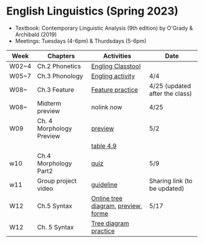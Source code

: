# English Linguistics (Spring 2023)

+ Textbook: Contemporary Linguistic Analysis (9th edition) by O'Grady & Archibald (2019)
+ Meetings: Tuesdays (4-6pm) & Thurdsdays (5-6pm)




|Week|Chapters|Activities|Date|
|---|---|---|---|
|W02~4|Ch.2 Phonetics | [Engling Classtool](https://github.com/MK316/Spring2023/blob/main/Engling_tools.ipynb)||
|W05~7|Ch.3 Phonology | [Engling activity](https://github.com/MK316/Spring2023/blob/main/Engling/Engling_overview.ipynb)|4/4|
|W08~ |Ch.3 Feature | [Feature practice](https://github.com/MK316/Spring2023/blob/main/Feature_Practice_Game.ipynb)| 4/25 (updated after the class)|
|W08~ | Midterm preview| nolink now | 4/25|
|W09| Ch. 4 Morphology Preview | [preview](https://github.com/MK316/Spring2023/blob/main/Engling/Engling_Ch4_part1_preview.ipynb)| 5/2|
| | | [table 4.9](https://github.com/MK316/Spring2023/blob/main/Engling/Engling_Morph_part1.ipynb)||5/2|
|w10| Ch.4 Morphology Part2 | [quiz](https://github.com/MK316/Spring2023/blob/main/Engling/Engling_W10_Ch4P2.ipynb)|5/9|
|w11| Group project video | [guideline](https://github.com/MK316/Spring2023/blob/main/Engling/Group_project.md) | Sharing link (to be updated)| 6/2 |
|W12| Ch.5 Syntax | [Online tree diagram](http://mshang.ca/syntree/), [preview]([https://.gle/YywA5G6sUbFrKd12A](https://github.com/MK316/Spring2023/blob/main/Engling/Engling_practice.ipynb)), [forme](https://docs.google.com/forms/d/1pmfPfxT8ca7HNbK9S4bgdmMERH1Hn7CaJTAuSe403HE/edit)|5/17|
|W12| Ch. 5 Syntax | [Tree diagram practice](https://github.com/MK316/Spring2023/blob/main/Engling/treediagram.md)||
